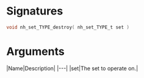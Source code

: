 <!-- start reference -->

# Signatures

```c
void nh_set_TYPE_destroy( nh_set_TYPE_t set )
```

# Arguments

|Name|Description|
|---|
|set|The set to operate on.|

<!-- end reference -->

